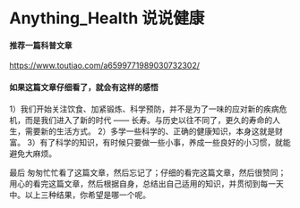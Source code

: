 # Anything_Health 说说健康

#### 推荐一篇科普文章
https://www.toutiao.com/a6599771989030732302/

#### 如果这篇文章仔细看了，就会有这样的感悟
1）我们开始关注饮食、加紧锻炼、科学预防，并不是为了一味的应对新的疾病危机，而是我们进入了新的时代 —— 长寿。与历史以往不同了，更久的寿命的人生，需要新的生活方式。
2）多学一些科学的、正确的健康知识，本身这就是财富。
3）有了科学的知识，有时候只要做一些小事，养成一些良好的小习惯，就能避免大麻烦。

最后
匆匆忙忙看了这篇文章，然后忘记了；仔细的看完这篇文章，然后很赞同；用心的看完这篇文章，然后根据自身，总结出自己适用的知识，并贯彻到每一天中。以上三种结果，你希望是哪一个呢。
